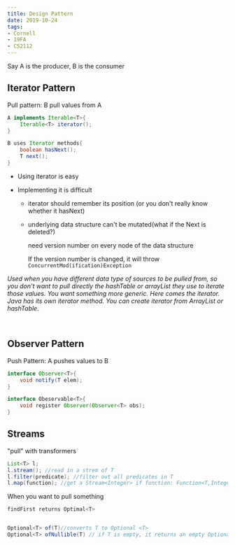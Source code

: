 ```yaml
---
title: Design Pattern
date: 2019-10-24
tags: 
- Cornell
- 19FA
- CS2112
---
```




Say A is the producer, B is the consumer

## Iterator Pattern

Pull pattern: B pull values  from A 

```java
A implements Iterable<T>{
    Iterable<T> iterator();
}

B uses Iterator methods{
    boolean hasNext();
    T next();
}
```

- Using iterator is easy

- Implementing it is difficult

  - iterator should remember its position (or you don't really know whether it hasNext)

  - underlying data structure can't be mutated(what if the Next is deleted?)

    need version number on every node of the data structure 

    If the version number is changed, it will throw `ConcurrentMod(ification)Exception`

*Used when you have different data type of sources to be pulled from, so you don't want to pull directly the hashTable or arrayList they use to iterate those values. You want something more generic. Here comes the iterator. Java has its own iterator method. You can create iterator from ArrayList or hashTable.*

​    

## Observer Pattern

Push Pattern: A pushes values to B 

```java
interface Observer<T>{
	void notify(T elem);
}

interface Obeservable<T>{
	void register Observer(Observer<T> obs);
}

```





## Streams

"pull" with transformers

```java
List<T> l;
l.stream(); //read in a strem of T
l.filter(predicate); //filter out all predicates in T
l.map(function); //get a Stream<Integer> if function: Function<T,Integer>
```

When you want to pull something

```java
findFirst returns Optimal<T>


Optional<T> of(T)//converts T to Optional <T>
Optional<T> ofNullible(T) // if T is empty, it returns an empty Optional<T>
```

